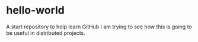 # hello-world
A start repository to help learn GitHub
I am trying to see how this is going to be useful in distributed projects.
